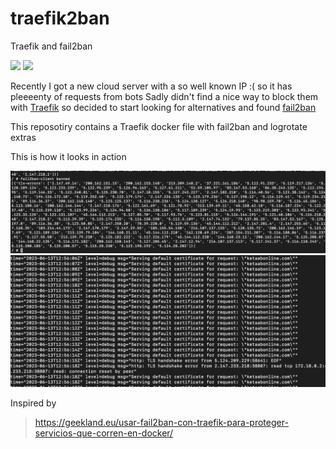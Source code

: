 # traefik2ban
Traefik and fail2ban

<img width="150" src="https://upload.wikimedia.org/wikipedia/commons/thumb/1/1b/Traefik.logo.png/1200px-Traefik.logo.png"/>  <img width="200" src="https://www.fail2ban.org/fail2ban_logo.png" />

Recently I got a new cloud server with a so well known IP :( so it has pleeeenty of requests from bots
Sadly didn't find a nice way to block them with [Traefik](https://doc.traefik.io/traefik/) so decided
to start looking for alternatives and found [fail2ban](https://www.fail2ban.org)

This reposotiry contains a Traefik docker file with fail2ban and logrotate extras

This is how it looks in action

![image](./ketaabonline_0.png)
![image](./ketaabonline_1.png)

Inspired by
> https://geekland.eu/usar-fail2ban-con-traefik-para-proteger-servicios-que-corren-en-docker/
